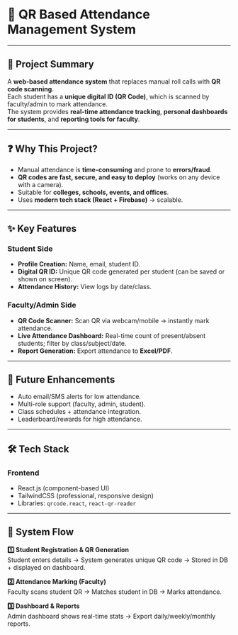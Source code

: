 # 📌 QR Based Attendance Management System

---

## 🔹 Project Summary

A **web-based attendance system** that replaces manual roll calls with **QR code scanning**.  
Each student has a **unique digital ID (QR Code)**, which is scanned by faculty/admin to mark attendance.  
The system provides **real-time attendance tracking**, **personal dashboards for students**, and **reporting tools for faculty**.

---

## ❓ Why This Project?

- Manual attendance is **time-consuming** and prone to **errors/fraud**.  
- **QR codes are fast, secure, and easy to deploy** (works on any device with a camera).  
- Suitable for **colleges, schools, events, and offices**.  
- Uses **modern tech stack (React + Firebase)** → scalable.

---

## ✨ Key Features

### **Student Side**
- **Profile Creation:** Name, email, student ID.  
- **Digital QR ID:** Unique QR code generated per student (can be saved or shown on screen).  
- **Attendance History:** View logs by date/class.  

### **Faculty/Admin Side**
- **QR Code Scanner:** Scan QR via webcam/mobile → instantly mark attendance.  
- **Live Attendance Dashboard:** Real-time count of present/absent students; filter by class/subject/date.  
- **Report Generation:** Export attendance to **Excel/PDF**.  

---

## 🔮 Future Enhancements

- Auto email/SMS alerts for low attendance.  
- Multi-role support (faculty, admin, student).  
- Class schedules + attendance integration.  
- Leaderboard/rewards for high attendance.  

---

## 🛠 Tech Stack

### **Frontend**
- React.js (component-based UI)  
- TailwindCSS (professional, responsive design)  
- Libraries: `qrcode.react`, `react-qr-reader`

---

## 🔄 System Flow

**1️⃣ Student Registration & QR Generation**  
Student enters details → System generates unique QR code → Stored in DB + displayed on dashboard.  

**2️⃣ Attendance Marking (Faculty)**  
Faculty scans student QR → Matches student in DB → Marks attendance.  

**3️⃣ Dashboard & Reports**  
Admin dashboard shows real-time stats → Export daily/weekly/monthly reports.  
